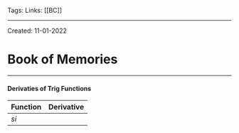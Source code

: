 Tags:
Links: [[BC]]

---
Created: 11-01-2022
# Book of Memories
---

#### Derivaties of Trig Functions
| Function | Derivative |
| -------- | ---------- |
| $si$         |            |
